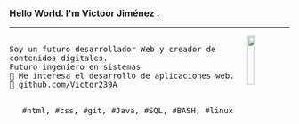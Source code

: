 ### Hello World. I'm Victoor Jiménez .
---
<p>
  <img src="https://www.icegif.com/wp-content/uploads/2022/01/icegif-675.gif" align="right" width="15%"/>
  <samp>
    <br>Soy un futuro desarrollador Web y creador de contenidos digitales.
    <br>Futuro ingeniero en sistemas
    <br>🔹 Me interesa el desarrollo de aplicaciones web.
    <br>🔹 github.com/Victor239A
    </samp>
   <br>
  <br>
  <p align="center">
    <samp>
      #html, #css, #git, #Java, #SQL, #BASH, #linux
     </samp>
    <br>
  </p>
  
</p>
